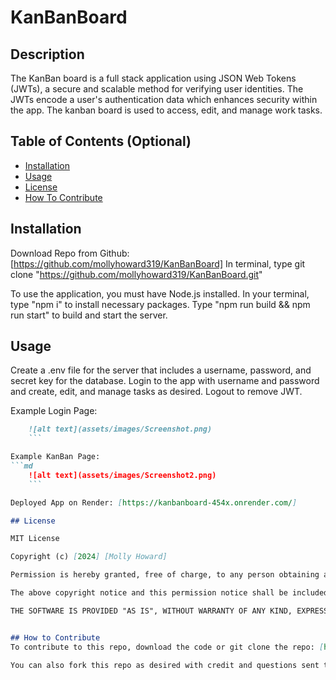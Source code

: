 # KanBanBoard

## Description

The KanBan board is a full stack application using JSON Web Tokens (JWTs), a secure and scalable method for verifying user identities. The JWTs encode a user's authentication data which enhances security within the app. The kanban board is used to access, edit, and manage work tasks. 

## Table of Contents (Optional)

- [Installation](#installation)
- [Usage](#usage)
- [License](#license)
- [How To Contribute](#howtocontribute)

## Installation
Download Repo from Github: [https://github.com/mollyhoward319/KanBanBoard] 
In terminal, type git clone "https://github.com/mollyhoward319/KanBanBoard.git"

To use the application, you must have Node.js installed. 
In your terminal, type "npm i" to install necessary packages.
Type "npm run build && npm run start" to build and start the server.

## Usage

Create a .env file for the server that includes a username, password, and secret key for the database. 
Login to the app with username and password and create, edit, and manage tasks as desired. Logout to remove JWT. 

Example Login Page: 
```md
    ![alt text](assets/images/Screenshot.png)
    ```

Example KanBan Page:
```md
    ![alt text](assets/images/Screenshot2.png)
    ```

Deployed App on Render: [https://kanbanboard-454x.onrender.com/]

## License

MIT License

Copyright (c) [2024] [Molly Howard]

Permission is hereby granted, free of charge, to any person obtaining a copy of this software and associated documentation files (the "Software"), to deal in the Software without restriction, including without limitation the rights to use, copy, modify, merge, publish, distribute, sublicense, and/or sell copies of the Software, and to permit persons to whom the Software is furnished to do so, subject to the following conditions:

The above copyright notice and this permission notice shall be included in all copies or substantial portions of the Software.

THE SOFTWARE IS PROVIDED "AS IS", WITHOUT WARRANTY OF ANY KIND, EXPRESS OR IMPLIED, INCLUDING BUT NOT LIMITED TO THE WARRANTIES OF MERCHANTABILITY, FITNESS FOR A PARTICULAR PURPOSE AND NONINFRINGEMENT. IN NO EVENT SHALL THE AUTHORS OR COPYRIGHT HOLDERS BE LIABLE FOR ANY CLAIM, DAMAGES OR OTHER LIABILITY, WHETHER IN AN ACTION OF CONTRACT, TORT OR OTHERWISE, ARISING FROM, OUT OF OR IN CONNECTION WITH THE SOFTWARE OR THE USE OR OTHER DEALINGS IN THE SOFTWARE.


## How to Contribute
To contribute to this repo, download the code or git clone the repo: [https://github.com/mollyhoward319/KanBanBoard]. Then, create a new branch by typing "git checkout -b 'branch name'" in your terminal. From there, you can make edits and submit a pull request to provide your edits and/or feedback.

You can also fork this repo as desired with credit and questions sent to Molly Howard: mollyhoward.developer@gmail.com [https://github.com/mollyhoward319/]
